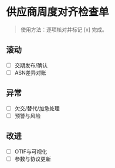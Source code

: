 # 供应商周度对齐检查单

> 使用方法：逐项核对并标记 [x] 完成。

## 滚动

- [ ] 交期发布/确认
- [ ] ASN差异对账

## 异常

- [ ] 欠交/替代/加急处理
- [ ] 预警与风险

## 改进

- [ ] OTIF与可视化
- [ ] 参数与协议更新
